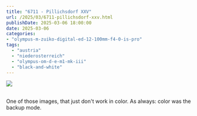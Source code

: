 ```yaml
---
title: "6711 - Pillichsdorf XXV"
url: /2025/03/6711-pillichsdorf-xxv.html
publishDate: 2025-03-06 18:00:00
date: 2025-03-06
categories:
- "olympus-m-zuiko-digital-ed-12-100mm-f4-0-is-pro"
tags:
  - "austria"
  - "niederosterreich"
  - "olympus-om-d-e-m1-mk-iii"
  - "black-and-white"
---
```

<div class="container">
<div class="center"><a target="_blank" href="https://d25zfm9zpd7gm5.cloudfront.net/1200x1200/2020/20200920_105545_lr.jpg"><img class="webfeedsFeaturedVisual" src="https://d25zfm9zpd7gm5.cloudfront.net/0600x0600/2020/20200920_105545_lr.jpg" /></a></div>
</div>
<br />

One of those images, that just don't work in color. As
always: color was the backup mode.
